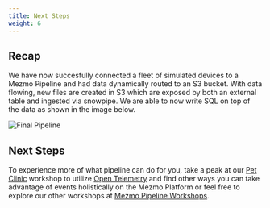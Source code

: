 ```yaml
---
title: Next Steps
weight: 6
---
```


## Recap

We have now succesfully connected a fleet of simulated devices to a Mezmo Pipeline and had data dynamically routed to an S3 bucket.  With data flowing, new files are created in S3 which are exposed by both an external table and ingested via snowpipe.  We are able to now write SQL on top of the data as shown in the image below.

![Final Pipeline](../../images/snowflake_sql_1.png)

## Next Steps

To experience more of what pipeline can do for you, take a peak at our [Pet Clinic](/pet-clinic/) workshop to utilize [Open Telemetry](https://opentelemetry.io/) and find other ways you can take advantage of events holistically on the Mezmo Platform or feel free to explore our other workshops at [Mezmo Pipeline Workshops](#).
